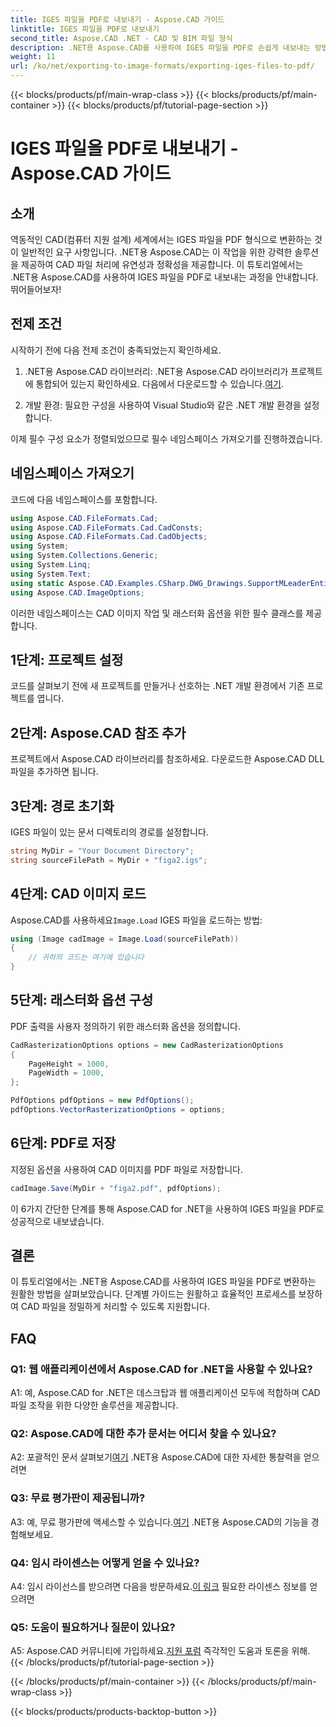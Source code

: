 ```yaml
---
title: IGES 파일을 PDF로 내보내기 - Aspose.CAD 가이드
linktitle: IGES 파일을 PDF로 내보내기
second_title: Aspose.CAD .NET - CAD 및 BIM 파일 형식
description: .NET용 Aspose.CAD를 사용하여 IGES 파일을 PDF로 손쉽게 내보내는 방법을 알아보세요. 정확한 CAD 파일 조작을 위한 단계별 가이드를 따르십시오.
weight: 11
url: /ko/net/exporting-to-image-formats/exporting-iges-files-to-pdf/
---
```


{{< blocks/products/pf/main-wrap-class >}}
{{< blocks/products/pf/main-container >}}
{{< blocks/products/pf/tutorial-page-section >}}

# IGES 파일을 PDF로 내보내기 - Aspose.CAD 가이드

## 소개

역동적인 CAD(컴퓨터 지원 설계) 세계에서는 IGES 파일을 PDF 형식으로 변환하는 것이 일반적인 요구 사항입니다. .NET용 Aspose.CAD는 이 작업을 위한 강력한 솔루션을 제공하여 CAD 파일 처리에 유연성과 정확성을 제공합니다. 이 튜토리얼에서는 .NET용 Aspose.CAD를 사용하여 IGES 파일을 PDF로 내보내는 과정을 안내합니다. 뛰어들어보자!

## 전제 조건

시작하기 전에 다음 전제 조건이 충족되었는지 확인하세요.

1.  .NET용 Aspose.CAD 라이브러리: .NET용 Aspose.CAD 라이브러리가 프로젝트에 통합되어 있는지 확인하세요. 다음에서 다운로드할 수 있습니다.[여기](https://releases.aspose.com/cad/net/).

2. 개발 환경: 필요한 구성을 사용하여 Visual Studio와 같은 .NET 개발 환경을 설정합니다.

이제 필수 구성 요소가 정렬되었으므로 필수 네임스페이스 가져오기를 진행하겠습니다.

## 네임스페이스 가져오기

코드에 다음 네임스페이스를 포함합니다.

```csharp
using Aspose.CAD.FileFormats.Cad;
using Aspose.CAD.FileFormats.Cad.CadConsts;
using Aspose.CAD.FileFormats.Cad.CadObjects;
using System;
using System.Collections.Generic;
using System.Linq;
using System.Text;
using static Aspose.CAD.Examples.CSharp.DWG_Drawings.SupportMLeaderEntityForDWGFormat;
using Aspose.CAD.ImageOptions;
```

이러한 네임스페이스는 CAD 이미지 작업 및 래스터화 옵션을 위한 필수 클래스를 제공합니다.

## 1단계: 프로젝트 설정

코드를 살펴보기 전에 새 프로젝트를 만들거나 선호하는 .NET 개발 환경에서 기존 프로젝트를 엽니다.

## 2단계: Aspose.CAD 참조 추가

프로젝트에서 Aspose.CAD 라이브러리를 참조하세요. 다운로드한 Aspose.CAD DLL 파일을 추가하면 됩니다.

## 3단계: 경로 초기화

IGES 파일이 있는 문서 디렉토리의 경로를 설정합니다.

```csharp
string MyDir = "Your Document Directory";
string sourceFilePath = MyDir + "figa2.igs";
```

## 4단계: CAD 이미지 로드

 Aspose.CAD를 사용하세요`Image.Load` IGES 파일을 로드하는 방법:

```csharp
using (Image cadImage = Image.Load(sourceFilePath))
{
    // 귀하의 코드는 여기에 있습니다
}
```

## 5단계: 래스터화 옵션 구성

PDF 출력을 사용자 정의하기 위한 래스터화 옵션을 정의합니다.

```csharp
CadRasterizationOptions options = new CadRasterizationOptions
{
    PageHeight = 1000,
    PageWidth = 1000,
};

PdfOptions pdfOptions = new PdfOptions();
pdfOptions.VectorRasterizationOptions = options;
```

## 6단계: PDF로 저장

지정된 옵션을 사용하여 CAD 이미지를 PDF 파일로 저장합니다.

```csharp
cadImage.Save(MyDir + "figa2.pdf", pdfOptions);
```

이 6가지 간단한 단계를 통해 Aspose.CAD for .NET을 사용하여 IGES 파일을 PDF로 성공적으로 내보냈습니다.

## 결론

이 튜토리얼에서는 .NET용 Aspose.CAD를 사용하여 IGES 파일을 PDF로 변환하는 원활한 방법을 살펴보았습니다. 단계별 가이드는 원활하고 효율적인 프로세스를 보장하여 CAD 파일을 정밀하게 처리할 수 있도록 지원합니다.


## FAQ

### Q1: 웹 애플리케이션에서 Aspose.CAD for .NET을 사용할 수 있나요?

A1: 예, Aspose.CAD for .NET은 데스크탑과 웹 애플리케이션 모두에 적합하며 CAD 파일 조작을 위한 다양한 솔루션을 제공합니다.

### Q2: Aspose.CAD에 대한 추가 문서는 어디서 찾을 수 있나요?

 A2: 포괄적인 문서 살펴보기[여기](https://reference.aspose.com/cad/net/) .NET용 Aspose.CAD에 대한 자세한 통찰력을 얻으려면

### Q3: 무료 평가판이 제공됩니까?

 A3: 예, 무료 평가판에 액세스할 수 있습니다.[여기](https://releases.aspose.com/) .NET용 Aspose.CAD의 기능을 경험해보세요.

### Q4: 임시 라이센스는 어떻게 얻을 수 있나요?

 A4: 임시 라이선스를 받으려면 다음을 방문하세요.[이 링크](https://purchase.aspose.com/temporary-license/) 필요한 라이센스 정보를 얻으려면

### Q5: 도움이 필요하거나 질문이 있나요?

A5: Aspose.CAD 커뮤니티에 가입하세요.[지원 포럼](https://forum.aspose.com/c/cad/19) 즉각적인 도움과 토론을 위해.
{{< /blocks/products/pf/tutorial-page-section >}}

{{< /blocks/products/pf/main-container >}}
{{< /blocks/products/pf/main-wrap-class >}}

{{< blocks/products/products-backtop-button >}}
